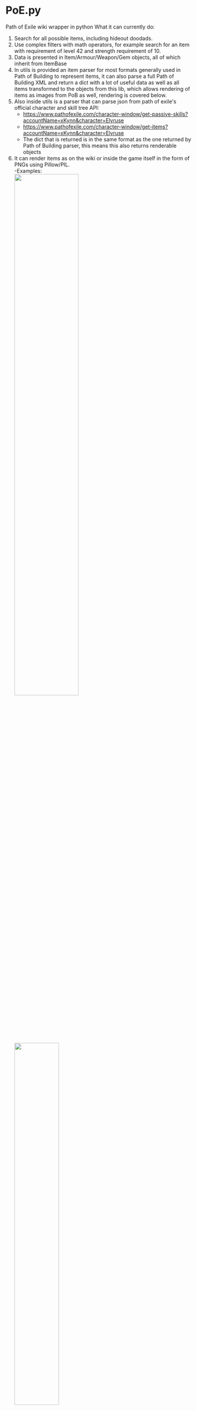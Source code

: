 # PoE.py
Path of Exile wiki wrapper in python
What it can currently do:
1. Search for all possible items, including hideout doodads.  
2. Use complex filters with math operators, for example search for an item with requirement of level 42 and strength requirement of 10.  
3. Data is presented in Item/Armour/Weapon/Gem objects, all of which inherit from ItemBase
4. In utils is provided an item parser for most formats generally used in Path of Building to represent items, it can also parse a full Path of Building XML and return a dict with a lot of useful data as well as all items transformed to the objects from this lib, which allows rendering of items as images from PoB as well, rendering is covered below.  
5. Also inside utils is a parser that can parse json from path of exile's official character and skill tree API:
    - https://www.pathofexile.com/character-window/get-passive-skills?accountName=xKynn&character=Elyruse
    - https://www.pathofexile.com/character-window/get-items?accountName=xKynn&character=Elyruse
    - The dict that is returned is in the same format as the one returned by Path of Building parser, this means this also returns renderable objects
6. It can render items as on the wiki or inside the game itself in the form of PNGs using Pillow/PIL.  
    -Examples:  
      <img src="https://cdn.discordapp.com/attachments/422593979712929812/474221507380379668/test.png" width="60%"/> 
      <img src="https://cdn.discordapp.com/attachments/338371394767290369/474231185883660299/test.png" width="50%" />
      <img src="https://cdn.discordapp.com/attachments/338371394767290369/474227518958862344/test.png" width="50%" />
      <img src="https://cdn.discordapp.com/attachments/338371394767290369/473882522032406539/test.png" width="50%" />
      <img src="https://cdn.discordapp.com/attachments/338371394767290369/473757832064401408/test.png" width="50%" />
